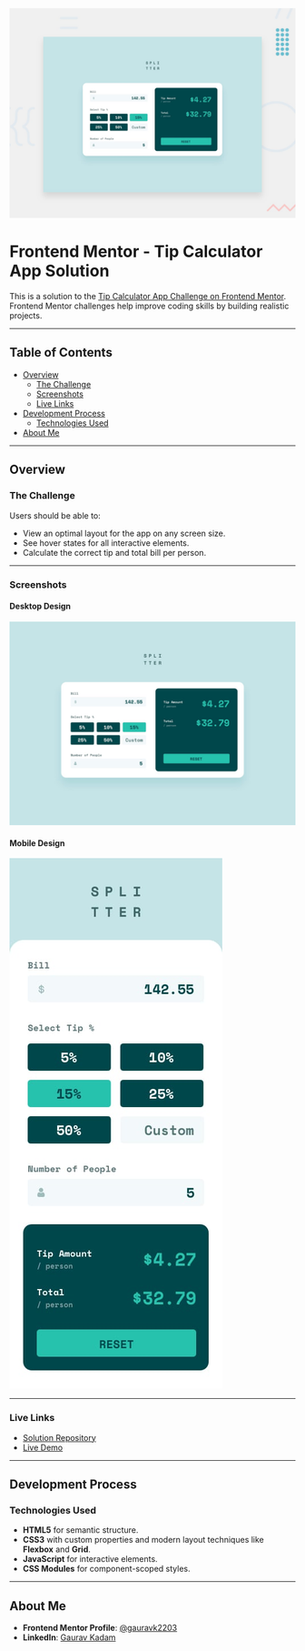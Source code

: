 ![Desktop Screenshot](./design/desktop-preview.jpg)


# Frontend Mentor - Tip Calculator App Solution

This is a solution to the [Tip Calculator App Challenge on Frontend Mentor](https://www.frontendmentor.io/challenges/tip-calculator-app-ugJNGbJUX). Frontend Mentor challenges help improve coding skills by building realistic projects.

---

## Table of Contents

- [Overview](#overview)
  - [The Challenge](#the-challenge)
  - [Screenshots](#screenshots)
  - [Live Links](#live-links)
- [Development Process](#development-process)
  - [Technologies Used](#technologies-used)
- [About Me](#about-me)

---

## Overview

### The Challenge

Users should be able to:

- View an optimal layout for the app on any screen size.
- See hover states for all interactive elements.
- Calculate the correct tip and total bill per person.

---

### Screenshots

#### Desktop Design
![Desktop Screenshot](./design/desktop-design-completed.jpg)

#### Mobile Design
![Mobile Screenshot](./design/mobile-design.jpg)

---

### Live Links

- [Solution Repository](https://github.com/yourusername/tip-calculator-app)
- [Live Demo](https://yourusername.github.io/tip-calculator-app)

---

## Development Process

### Technologies Used

- **HTML5** for semantic structure.
- **CSS3** with custom properties and modern layout techniques like **Flexbox** and **Grid**.
- **JavaScript** for interactive elements.
- **CSS Modules** for component-scoped styles.

---

## About Me

- **Frontend Mentor Profile**: [@gauravk2203](https://www.frontendmentor.io/profile/gauravk2203)
- **LinkedIn**: [Gaurav Kadam](https://linkedin.com/in/gauravk2205)

